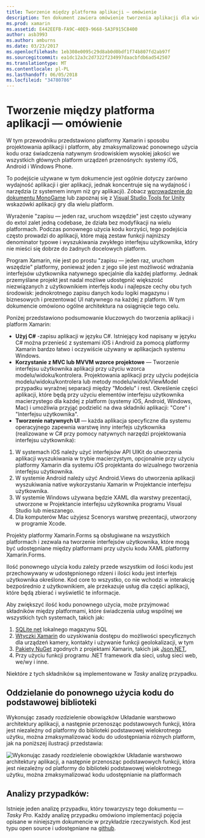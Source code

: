 ```yaml
---
title: Tworzenie między platforma aplikacji — omówienie
description: Ten dokument zawiera omówienie tworzenia aplikacji dla wielu platform. Zawarto informacje wartości języka C#, wzorce projektowe, takie jak MVC/MVVM i natywnego UI.
ms.prod: xamarin
ms.assetid: E442EEFB-FA9C-40E9-9668-5A3F915C8400
author: asb3993
ms.author: amburns
ms.date: 03/23/2017
ms.openlocfilehash: 1eb308e0095c29d8ab0d0bdf1f74b807fd2ab97f
ms.sourcegitcommit: ea1dc12a3c2d7322f234997daacbfdb6ad542507
ms.translationtype: MT
ms.contentlocale: pl-PL
ms.lasthandoff: 06/05/2018
ms.locfileid: "34780786"
---
```

# <a name="building-cross-platform-applications-overview"></a>Tworzenie między platforma aplikacji — omówienie

W tym przewodniku przedstawiono platformy Xamarin i sposobu projektowania aplikacji i platform, aby zmaksymalizować ponownego użycia kodu oraz świadczenia natywnym środowiskiem wysokiej jakości we wszystkich głównych platform urządzeń przenośnych: systemy iOS, Android i Windows Phone.

To podejście używane w tym dokumencie jest ogólnie dotyczy zarówno wydajność aplikacji i gier aplikacji, jednak koncentruje się na wydajność i narzędzia (z systemem innym niż gry aplikacji). Zobacz [wprowadzenie do dokumentu MonoGame](~/graphics-games/monogame/introduction/index.md) lub zapoznaj się z [Visual Studio Tools for Unity](https://docs.microsoft.com/visualstudio/cross-platform/visual-studio-tools-for-unity) wskazówki aplikacji gry dla wielu platform.

Wyrażenie "zapisu — jeden raz, uruchom wszędzie" jest często używany do extol zalet jedną codebase, że działa bez modyfikacji na wielu platformach. Podczas ponownego użycia kodu korzyści, tego podejścia często prowadzi do aplikacji, które mają zestaw funkcji najniższy denominator typowe i wyszukiwania zwykłego interfejsu użytkownika, który nie mieści się dobrze do żadnych docelowych platform.

Program Xamarin, nie jest po prostu "zapisu — jeden raz, uruchom wszędzie" platformy, ponieważ jeden z jego sile jest możliwość wdrażania interfejsów użytkownika natywnego specjalnie dla każdej platformy. Jednak przemyślane projekt jest nadal możliwe udostępnić większość niezwiązanych z użytkownikiem interfejs kodu i najlepsze cechy obu tych środowisk: jednokrotnego zapisu danych kodu logiki magazynu i biznesowych i prezentować UI natywnego na każdej z platform. W tym dokumencie omówiono ogólne architektura na osiągnięcie tego celu.

Poniżej przedstawiono podsumowanie kluczowych do tworzenia aplikacji i platform Xamarin:

-   **Użyj C#** -zapisu aplikacji w języku C#. Istniejący kod napisany w języku C# można przenieść z systemami iOS i Android za pomocą platformy Xamarin bardzo łatwo i oczywiście używany w aplikacjach systemu Windows.
-   **Korzystanie z MVC lub MVVM wzorce projektowe** — Tworzenie interfejsu użytkownika aplikacji przy użyciu wzorca modelu/widoku/kontrolera. Projektowania aplikacji przy użyciu podejścia modelu/widoku/kontrolera lub metody modelu/widok/ViewModel przypadku wyraźnej separacji między "Modelu" i rest. Określenie części aplikacji, które będą przy użyciu elementów interfejsu użytkownika macierzystego dla każdej z platform (systemy iOS, Android, Windows, Mac) i umożliwia przyjąć podzielić na dwa składniki aplikacji: "Core" i "Interfejsu użytkownika".
-   **Tworzenie natywnych UI** — każda aplikacja specyficzne dla systemu operacyjnego zapewnia warstwę inny interfejs użytkownika (realizowane w C# przy pomocy natywnych narzędzi projektowania interfejsu użytkownika):

1.  W systemach iOS należy użyć interfejsów API UIKit do utworzenia aplikacji wyszukiwania w trybie macierzystym, opcjonalnie przy użyciu platformy Xamarin dla systemu iOS projektanta do wizualnego tworzenia interfejsu użytkownika.
1.  W systemie Android należy użyć Android.Views do utworzenia aplikacji wyszukiwania native wykorzystaniu Xamarin w Projektancie interfejsu użytkownika.
1.  W systemie Windows używana będzie XAML dla warstwy prezentacji, utworzone w Projektancie interfejsu użytkownika programu Visual Studio lub mieszanego.
1.  Dla komputerów Mac użyjesz Scenorys warstwę prezentacji, utworzony w programie Xcode.

Projekty platformy Xamarin.Forms są obsługiwane na wszystkich platformach i zezwala na tworzenie interfejsów użytkownika, które mogą być udostępniane między platformami przy użyciu kodu XAML platformy Xamarin.Forms. 

Ilość ponownego użycia kodu zależy przede wszystkim od ilości kodu jest przechowywany w udostępnionego rdzeni i ilości kodu jest interfejs użytkownika określone. Kod core to wszystko, co nie wchodzi w interakcję bezpośrednio z użytkownikiem, ale przekazuje usług dla części aplikacji, które będą zbierać i wyświetlić te informacje.

Aby zwiększyć ilość kodu ponownego użycia, może przyjmować składników między platformami, które świadczenia usług wspólnej we wszystkich tych systemach, takich jak:

1.   [SQLite net](https://www.nuget.org/packages/sqlite-net-pcl/) lokalnego magazynu SQL
1.   [Wtyczki Xamarin](https://xamarin.com/plugins) do uzyskiwania dostępu do możliwości specyficznych dla urządzeń kamery, kontakty i używanie funkcji geolokalizacji, w tym
1.   [Pakiety NuGet](https://nuget.org) zgodnych z projektami Xamarin, takich jak [Json.NET](https://www.nuget.org/packages/Newtonsoft.Json/),
1.  Przy użyciu funkcji programu .NET framework dla sieci, usług sieci web, we/wy i inne.


Niektóre z tych składników są implementowane w *Tasky* analizę przypadku.

 <a name="Separate_Reusable_Code_into_a_Core_Library" />


## <a name="separate-reusable-code-into-a-core-library"></a>Oddzielanie do ponownego użycia kodu do podstawowej biblioteki

Wykonując zasady rozdzielenie obowiązków Układanie warstwowo architektury aplikacji, a następnie przenosząc podstawowych funkcji, która jest niezależny od platformy do biblioteki podstawowej wielokrotnego użytku, można zmaksymalizować kodu do udostępniania różnych platform, jak na poniższej ilustracji przedstawia:

 ![](overview-images/layers2.png "Wykonując zasady rozdzielenie obowiązków Układanie warstwowo architektury aplikacji, a następnie przenosząc podstawowych funkcji, która jest niezależny od platformy do biblioteki podstawowej wielokrotnego użytku, można zmaksymalizować kodu udostępnianie na platformach")

 <a name="Case_Studies" />


## <a name="case-studies"></a>Analizy przypadków:

Istnieje jeden analizę przypadku, który towarzyszy tego dokumentu — *Tasky Pro*. Każdy analizę przypadku omówiono implementacji pojęcia opisane w niniejszym dokumencie w przykładzie rzeczywistych. Kod jest typu open source i udostępniane na [github](https://github.com/xamarin/mobile-samples/).
